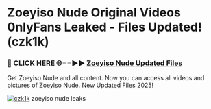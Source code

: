 # Zoeyiso Nude Original Videos 0nlyFans Leaked - Files Updated! (czk1k)

<h3>🔴 CLICK HERE 🌐==►► <a href="https://tinyurl.com/52m3yx9h" rel="nofollow">Zoeyiso Nude Updated Files</a></h3>

Get Zoeyiso Nude and all content. Now you can access all videos and pictures of Zoeyiso Nude. New Updated Files 2025!

[![czk1k](https://i.imgur.com/TnHtlc8.gif)](https://tinyurl.com/52m3yx9h)
zoeyiso nude leaks